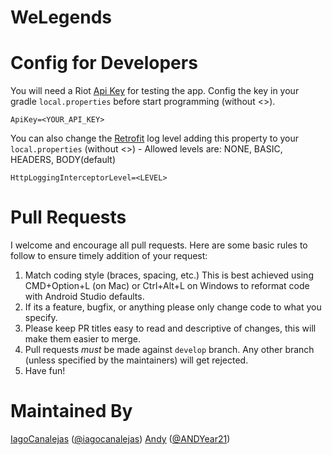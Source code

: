 WeLegends
=========

# Config for Developers
You will need a Riot [Api Key](https://developer.riotgames.com/sign-in) for testing the app.
Config the key in your gradle `local.properties` before start programming (without <>). 
```
ApiKey=<YOUR_API_KEY>
```

You can also change the [Retrofit](https://github.com/square/retrofit) log level adding this property to your `local.properties` (without <>)
	- Allowed levels are: NONE, BASIC, HEADERS, BODY(default)
```
HttpLoggingInterceptorLevel=<LEVEL>
```

# Pull Requests
I welcome and encourage all pull requests. Here are some basic rules to follow to ensure timely addition of your request:
  1. Match coding style (braces, spacing, etc.) This is best achieved using CMD+Option+L (on Mac) or Ctrl+Alt+L on Windows to reformat code with Android Studio defaults.
  2. If its a feature, bugfix, or anything please only change code to what you specify.
  3. Please keep PR titles easy to read and descriptive of changes, this will make them easier to merge.
  4. Pull requests _must_ be made against `develop` branch. Any other branch (unless specified by the maintainers) will get rejected.
  5. Have fun!

# Maintained By
[IagoCanalejas](https://github.com/iagocanalejas) ([@iagocanalejas](https://twitter.com/Iagocanalejas))
[Andy](https://github.com/andy135) ([@ANDYear21](https://twitter.com/ANDYear21))